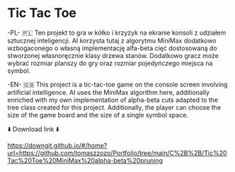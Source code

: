 # Tic Tac Toe

-PL- 🇵🇱
Ten projekt to gra w kółko i krzyżyk na ekranie konsoli z udziałem sztucznej inteligencji. AI korzysta tutaj z algorytmu MiniMax dodatkowo wzbogaconego o własną implementację alfa-beta cięć dostosowaną do stworzonej własnoręcznie klasy drzewa stanów. Dodatkowo gracz może wybrać rozmiar planszy do gry oraz rozmiar pojedyńczego miejsca na symbol.

-EN- 🇬🇧
This project is a tic-tac-toe game on the console screen involving artificial intelligence. AI uses the MiniMax algorithm here, additionally enriched with my own implementation of alpha-beta cuts adapted to the tree class created for this project. Additionally, the player can choose the size of the game board and the size of a single symbol space.

⬇️ Download link ⬇️

https://downgit.github.io/#/home?url=https://github.com/tomaszzozo/Portfolio/tree/main/C%2B%2B/Tic%20Tac%20Toe%20MiniMax%20alpha-beta%20pruning
